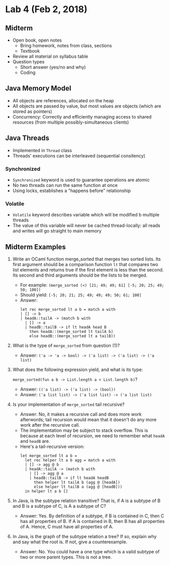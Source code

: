 # Lab 4 (Feb 2, 2018)
## Midterm
* Open book, open notes
  * Bring homework, notes from class, sections
  * Textbook
* Review all material on syllabus table
* Question types
  * Short answer (yes/no and why)
  * Coding
## Java Memory Model
* All objects are references, allocated on the heap
* All objects are passed by value, but most values are objects (which are stored as pointers)
* Concurrency: Correctly and efficiently managing access to shared resources (from multiple possibly-simultaneous clients)
## Java Threads
* Implemented in `Thread` class
* Threads' executions can be interleaved (sequential consitency)
### Synchronized
* `Synchronized` keyword is used to guarantee operations are atomic
* No two threads can run the same function at once
* Using locks, establishes a "happens before" relationship
### Volatile
* `Volatile` keyword describes variable which will be modified b multiple threads
* The value of this variable will never be cached thread-locally: all reads and writes will go straight to main memory
## Midterm Examples
1. Write an OCaml function merge_sorted that merges two sorted lists. Its first argument should be a comparison function `lt` that compares two list elements and returns true if the first element is less than the second. Its second and third arguments should be the lists to be merged. 
    * For example: `(merge_sorted (<) [21; 49; 49; 61] [-5; 20; 25; 49; 50; 100])`
    * Should yield: `[-5; 20; 21; 25; 49; 49; 49; 50; 61; 100]`
    * Answer:
      ```
      let rec merge_sorted lt a b = match a with
      | [] -> b
      | headA::tailA -> (match b with
        | [] -> a
        | headB::tailB -> if lt headA head B
          then headA::(merge_sorted lt tailA b)
          else headB::(merge_sorted lt a tailB))
      ```
2. What is the type of `merge_sorted` from question (1)?
   * Answer: `('a -> 'a -> bool) -> ('a list) -> ('a list) -> ('a list)`
3. What does the following expression yield, and what is its type: 

   `merge_sorted(fun a b -> List.length a < List.length b)`?
   * Answer: `(('a list) -> ('a list) -> (bool))`
   * Answer: `('a list list) -> ('a list list) -> ('a list list)`
4. Is your implementation of `merge_sorted` tail recursive? 
   * Answer: No, it makes a recursive call and does more work afterwords; tail recursion would mean that it doesn't do any more work after the recursive call.
   * The implementation may be subject to stack overflow. This is because at each level of recursion, we need to remember what `headA` and `headB` are.
   * Here's a tail-recursive version:
     ```
     let merge_sorted lt a b =
       let rec helper lt a b agg = match a with
       | [] -> agg @ b
       | headA::tailA -> (match b with
         | [] -> agg @ a
         | headB::tailB -> if lt headA headB
           then helper lt tailA b (agg @ [headA])
           else helper lt tailB a (agg @ [headB]))
       in helper lt a b []
     ```
5. In Java, is the subtype relation transitive? That is, if A is a subtype of B and B is a subtype of C, is A a subtype of C? 
   * Answer: Yes. By definition of a subtype, if B is contained in C, then C has all properties of B. If A is contained in B, then B has all properties of A. Hence, C must have all properties of A.
6. In Java, is the graph of the subtype relation a tree? If so, explain why and say what the root is. If not, give a counterexample.
   * Answer: No. You could have a one type which is a valid subtype of two or more parent types. This is not a tree.
